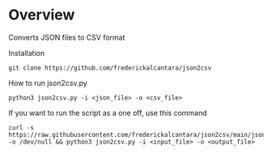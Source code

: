 # Overview

Converts JSON files to CSV format



Installation

```
git clone https://github.com/frederickalcantara/json2csv
```



How to run json2csv.py 

```
python3 json2csv.py -i <json_file> -o <csv_file>
```



If you want to run the script as a one off, use this command

```
curl -s https://raw.githubusercontent.com/frederickalcantara/json2csv/main/json2csv.py -o /dev/null && python3 json2csv.py -i <input_file> -o <output_file>
```





